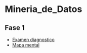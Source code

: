 # Mineria_de_Datos

## Fase 1
- [Examen diagnostico](https://github.com/Garcia-Gutierrez-Alfonso/Mineria_de_Datos/blob/main/Ex-Diagnostico_1853849.pdf)
- [Mapa mental](https://github.com/Garcia-Gutierrez-Alfonso/Mineria_de_Datos/blob/main/MapaMental_1_1853849.pdf)
